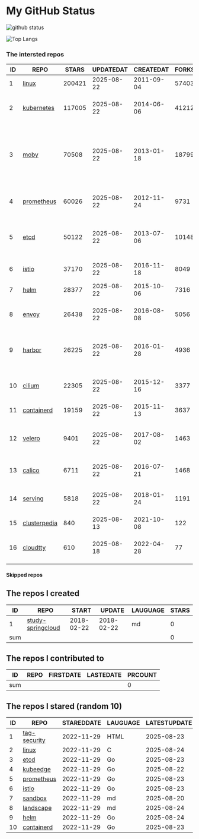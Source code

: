 # My GitHub Status

<img src="https://github-readme-stats-1.yihong0618.vercel.app/api?username=daoqingniu&show_icons=true&&&hide_title=true&count_private=true" alt="github status" />

![Top Langs](https://github-readme-stats-1.yihong0618.vercel.app/api/top-langs/?username=daoqingniu&layout=compact)

<!--START_SECTION:github_repos-->
### The intersted repos
| ID |                              REPO                               | STARS  | UPDATEDAT  | CREATEDAT  | FORKSCOUNT |                                                DESCRIPTIONS                                                |
|----|-----------------------------------------------------------------|--------|------------|------------|------------|------------------------------------------------------------------------------------------------------------|
|  1 | [linux](https://github.com/torvalds/linux)                      | 200421 | 2025-08-22 | 2011-09-04 |      57403 | Linux kernel source tree                                                                                   |
|  2 | [kubernetes](https://github.com/kubernetes/kubernetes)          | 117005 | 2025-08-22 | 2014-06-06 |      41212 | Production-Grade Container Scheduling and Management                                                       |
|  3 | [moby](https://github.com/moby/moby)                            |  70508 | 2025-08-22 | 2013-01-18 |      18799 | The Moby Project - a collaborative project for the container ecosystem to assemble container-based systems |
|  4 | [prometheus](https://github.com/prometheus/prometheus)          |  60026 | 2025-08-22 | 2012-11-24 |       9731 | The Prometheus monitoring system and time series database.                                                 |
|  5 | [etcd](https://github.com/etcd-io/etcd)                         |  50122 | 2025-08-22 | 2013-07-06 |      10148 | Distributed reliable key-value store for the most critical data of a distributed system                    |
|  6 | [istio](https://github.com/istio/istio)                         |  37170 | 2025-08-22 | 2016-11-18 |       8049 | Connect, secure, control, and observe services.                                                            |
|  7 | [helm](https://github.com/helm/helm)                            |  28377 | 2025-08-22 | 2015-10-06 |       7316 | The Kubernetes Package Manager                                                                             |
|  8 | [envoy](https://github.com/envoyproxy/envoy)                    |  26438 | 2025-08-22 | 2016-08-08 |       5056 | Cloud-native high-performance edge/middle/service proxy                                                    |
|  9 | [harbor](https://github.com/goharbor/harbor)                    |  26225 | 2025-08-22 | 2016-01-28 |       4936 | An open source trusted cloud native registry project that stores, signs, and scans content.                |
| 10 | [cilium](https://github.com/cilium/cilium)                      |  22305 | 2025-08-22 | 2015-12-16 |       3377 | eBPF-based Networking, Security, and Observability                                                         |
| 11 | [containerd](https://github.com/containerd/containerd)          |  19159 | 2025-08-22 | 2015-11-13 |       3637 | An open and reliable container runtime                                                                     |
| 12 | [velero](https://github.com/vmware-tanzu/velero)                |   9401 | 2025-08-22 | 2017-08-02 |       1463 | Backup and migrate Kubernetes applications and their persistent volumes                                    |
| 13 | [calico](https://github.com/projectcalico/calico)               |   6711 | 2025-08-22 | 2016-07-21 |       1468 | Cloud native networking and network security                                                               |
| 14 | [serving](https://github.com/knative/serving)                   |   5818 | 2025-08-22 | 2018-01-24 |       1191 | Kubernetes-based, scale-to-zero, request-driven compute                                                    |
| 15 | [clusterpedia](https://github.com/clusterpedia-io/clusterpedia) |    840 | 2025-08-13 | 2021-10-08 |        122 | The Encyclopedia of Kubernetes clusters                                                                    |
| 16 | [cloudtty](https://github.com/cloudtty/cloudtty)                |    610 | 2025-08-18 | 2022-04-28 |         77 | A Friendly Kubernetes CloudShell (Web Terminal) !                                                          |



#### Skipped repos
<!--END_SECTION:github_repos-->

<!--START_SECTION:my_github-->
## The repos I created
| ID  |                                 REPO                                 |   START    |   UPDATE   | LAUGUAGE | STARS |
|-----|----------------------------------------------------------------------|------------|------------|----------|-------|
|   1 | [study-springcloud](https://github.com/daoqingniu/study-springcloud) | 2018-02-22 | 2018-02-22 | md       |     0 |
| sum |                                                                      |            |            |          |     0 |

## The repos I contributed to
| ID  | REPO | FIRSTDATE | LASTEDATE | PRCOUNT |
|-----|------|-----------|-----------|---------|
| sum |      |           |           |       0 |

## The repos I stared (random 10)
| ID |                          REPO                          | STAREDDATE | LAUGUAGE | LATESTUPDATE |
|----|--------------------------------------------------------|------------|----------|--------------|
|  1 | [tag-security](https://github.com/cncf/tag-security)   | 2022-11-29 | HTML     | 2025-08-23   |
|  2 | [linux](https://github.com/torvalds/linux)             | 2022-11-29 | C        | 2025-08-24   |
|  3 | [etcd](https://github.com/etcd-io/etcd)                | 2022-11-29 | Go       | 2025-08-23   |
|  4 | [kubeedge](https://github.com/kubeedge/kubeedge)       | 2022-11-29 | Go       | 2025-08-22   |
|  5 | [prometheus](https://github.com/prometheus/prometheus) | 2022-11-29 | Go       | 2025-08-23   |
|  6 | [istio](https://github.com/istio/istio)                | 2022-11-29 | Go       | 2025-08-23   |
|  7 | [sandbox](https://github.com/cncf/sandbox)             | 2022-11-29 | md       | 2025-08-20   |
|  8 | [landscape](https://github.com/cncf/landscape)         | 2022-11-29 | md       | 2025-08-24   |
|  9 | [helm](https://github.com/helm/helm)                   | 2022-11-29 | Go       | 2025-08-24   |
| 10 | [containerd](https://github.com/containerd/containerd) | 2022-11-29 | Go       | 2025-08-23   |

<!--END_SECTION:my_github-->
